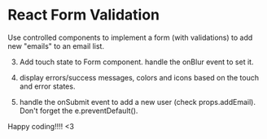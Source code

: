 # React Form Validation

Use controlled components to implement a form (with validations) to add new "emails" to an email list.

<!-- 1. Add email state to Form component, project the state to the input value and handle the onChange event to update the state -->

<!-- 2. Add error state to the Form component, validate the input value in the onChange handler and set the error value. -->

3. Add touch state to Form component. handle the onBlur event to set it.

4. display errors/success messages, colors and icons based on the touch and error states.

5. handle the onSubmit event to add a new user (check props.addEmail). Don't forget the e.preventDefault().

Happy coding!!!! <3
